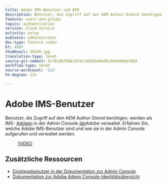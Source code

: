 ```yaml
---
title: Adobe IMS-Benutzer und AEM
description: Benutzer, die Zugriff auf den AEM Author-Dienst benötigen, werden in der Admin Console der Adobe als IMS-Adobe verwaltet. Erfahren Sie, welche Adobe IMS-Benutzer sind und wie sie in der Admin Console aufgerufen und verwaltet werden.
feature: users-and-groups
topics: authentication
version: cloud-service
activity: setup
audience: administrator
doc-type: feature video
kt: 4997
thumbnail: 39149.jpg
translation-type: tm+mt
source-git-commit: 9cf01dbf9461df4cc96d5bd0a96c0d4d900af089
workflow-type: tm+mt
source-wordcount: '111'
ht-degree: 12%

---
```



# Adobe IMS-Benutzer

Benutzer, die Zugriff auf den AEM Author-Dienst benötigen, werden als IMS- [Adoben](https://helpx.adobe.com/de/enterprise/using/set-up-identity.html) in der Admin Console [der](https://adminconsole.adobe.com)Adobe verwaltet. Erfahren Sie, welche Adobe IMS-Benutzer sind und wie sie in der Admin Console aufgerufen und verwaltet werden.

>[!VIDEO](https://video.tv.adobe.com/v/39149/?quality=12&learn=on)

## Zusätzliche Ressourcen

+ [Einstiegsbenutzer in der Dokumentation zur Admin Console](https://docs.adobe.com/content/help/en/experience-manager-cloud-service/security/ims-support.html#onboarding-users-in-admin-console)
+ [Dokumentation zur Adobe Admin Console-Identitätsübersicht](https://helpx.adobe.com/de/enterprise/using/identity.html)
